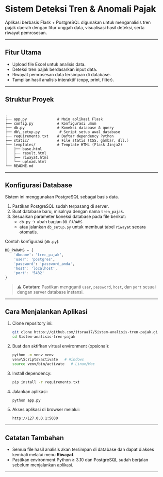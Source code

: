 # Sistem Deteksi Tren & Anomali Pajak

Aplikasi berbasis Flask + PostgreSQL digunakan untuk menganalisis tren pajak daerah dengan fitur unggah data, visualisasi hasil deteksi, serta riwayat pemrosesan.

---

## Fitur Utama
- Upload file Excel untuk analisis data.
- Deteksi tren pajak berdasarkan input data.
- Riwayat pemrosesan data tersimpan di database.
- Tampilan hasil analisis interaktif (copy, print, filter).

---

## Struktur Proyek
```

.
├── app.py              # Main aplikasi Flask
├── config.py           # Konfigurasi umum
├── db.py               # Koneksi database & query
├── db\_setup.py         # Script setup awal database
├── requirements.txt    # Daftar dependency Python
├── static/             # File statis (CSS, gambar, dll.)
├── templates/          # Template HTML (Flask Jinja2)
│   ├── base.html
│   ├── result.html
│   ├── riwayat.html
│   └── upload.html
└── README.md

````

---

## Konfigurasi Database

Sistem ini menggunakan PostgreSQL sebagai basis data.

1. Pastikan PostgreSQL sudah terpasang di server.
2. Buat database baru, misalnya dengan nama `tren_pajak`.
3. Sesuaikan parameter koneksi database pada file berikut:
   - `db.py` → ubah bagian `DB_PARAMS`
   - atau jalankan `db_setup.py` untuk membuat tabel `riwayat` secara otomatis.

Contoh konfigurasi (`db.py`):

```python
DB_PARAMS = {
    'dbname': 'tren_pajak',
    'user': 'postgres',
    'password': 'password_anda',
    'host': 'localhost',
    'port': '5432'
}
````

> ⚠️ **Catatan:** Pastikan mengganti `user`, `password`, `host`, dan `port` sesuai dengan server database instansi.

---

## Cara Menjalankan Aplikasi

1. Clone repository ini:

   ```bash
   git clone https://github.com/itsraa17/Sistem-analisis-tren-pajak.git
   cd Sistem-analisis-tren-pajak
   ```

2. Buat dan aktifkan virtual environment (opsional):

   ```bash
   python -m venv venv
   venv\Scripts\activate   # Windows
   source venv/bin/activate   # Linux/Mac
   ```

3. Install dependency:

   ```bash
   pip install -r requirements.txt
   ```

4. Jalankan aplikasi:

   ```bash
   python app.py
   ```

5. Akses aplikasi di browser melalui:

   ```
   http://127.0.0.1:5000
   ```

---

## Catatan Tambahan

* Semua file hasil analisis akan tersimpan di database dan dapat diakses kembali melalui menu **Riwayat**.
* Pastikan environment Python ≥ 3.10 dan PostgreSQL sudah berjalan sebelum menjalankan aplikasi.

---

